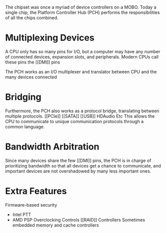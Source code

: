 The chipset was once a myriad of device controllers on a MOBO. Today a single chip, the Platform Controller Hub (PCH) performs the responsibilities of all the chips combined.

# Multiplexing Devices
A CPU only has so many pins for I/O, but a computer may have any number of connected devices, expansion slots, and peripherals.
	Modern CPUs call these pins the [[DMI]] pins

The PCH works as an I/O multiplexer and translator between CPU and the many devices connected

# Bridging
Furthermore, the PCH also works as a protocol bridge, translating between multiple protocols.
	[[PCIe]]
	[[SATA]]
	[[USB]]
	HDAudio
	Etc
This allows the CPU to communicate to unique communication protocols through a common language.

# Bandwidth Arbitration
Since many devices share the few [[DMI]] pins, the PCH is in charge of prioritizing bandwidth so that all devices get a chance to communicate, and important devices are not overshadowed by many less important ones.

# Extra Features
Firmware-based security
- Intel PTT
- AMD PSP
Overclocking Controls
[[RAID]] Controllers
Sometimes embedded memory and cache controllers

